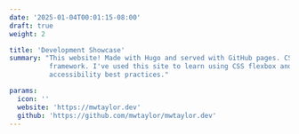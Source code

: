```yaml
---
date: '2025-01-04T00:01:15-08:00'
draft: true
weight: 2

title: 'Development Showcase'
summary: "This website! Made with Hugo and served with GitHub pages. CSS is custom made and doesn't use any UI 
          framework. I've used this site to learn using CSS flexbox and grids to design a responsive site following
          accessibility best practices."

params:
  icon: ''
  website: 'https://mwtaylor.dev'
  github: 'https://github.com/mwtaylor/mwtaylor.dev'
---
```

